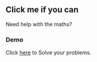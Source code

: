 ## Click me if you can
Need help with the maths?
### Demo

Click [here](https://chamanbawa.github.io/Calculator/) to Solve your problems.

